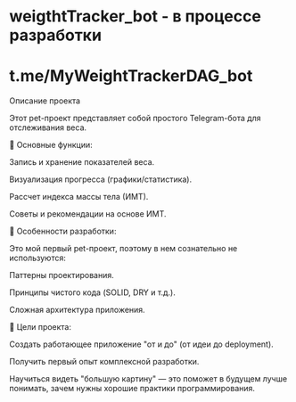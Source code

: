 # weigthtTracker_bot - в процессе разработки
# t.me/MyWeightTrackerDAG_bot

Описание проекта

Этот pet-проект представляет собой простого Telegram-бота для отслеживания веса.

🔹 Основные функции:

Запись и хранение показателей веса.

Визуализация прогресса (графики/статистика).

Рассчет индекса массы тела (ИМТ).

Советы и рекомендации на основе ИМТ.

🔹 Особенности разработки:

Это мой первый pet-проект, поэтому в нем сознательно не используются:

Паттерны проектирования.

Принципы чистого кода (SOLID, DRY и т.д.).

Сложная архитектура приложения.

🔹 Цели проекта:

Создать работающее приложение "от и до" (от идеи до deployment).

Получить первый опыт комплексной разработки.

Научиться видеть "большую картину" — это поможет в будущем лучше понимать, зачем нужны хорошие практики программирования.